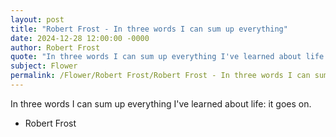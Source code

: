 ```yaml
---
layout: post
title: "Robert Frost - In three words I can sum up everything"
date: 2024-12-28 12:00:00 -0000
author: Robert Frost
quote: "In three words I can sum up everything I've learned about life: it goes on."
subject: Flower
permalink: /Flower/Robert Frost/Robert Frost - In three words I can sum up everything
---
```


In three words I can sum up everything I've learned about life: it goes on.

- Robert Frost
